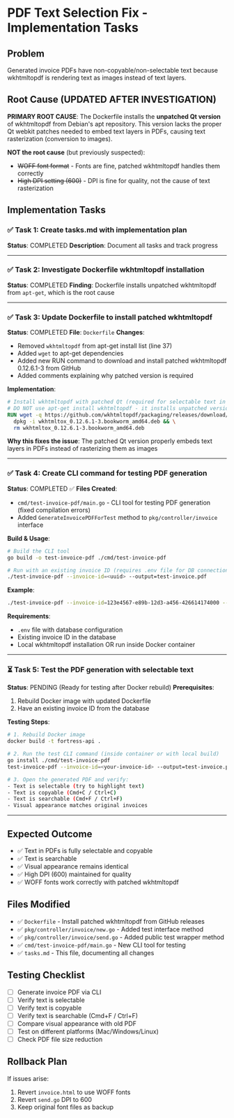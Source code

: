 # PDF Text Selection Fix - Implementation Tasks

## Problem
Generated invoice PDFs have non-copyable/non-selectable text because wkhtmltopdf is rendering text as images instead of text layers.

## Root Cause (UPDATED AFTER INVESTIGATION)
**PRIMARY ROOT CAUSE**: The Dockerfile installs the **unpatched Qt version** of wkhtmltopdf from Debian's apt repository. This version lacks the proper Qt webkit patches needed to embed text layers in PDFs, causing text rasterization (conversion to images).

**NOT the root cause** (but previously suspected):
- ~~WOFF font format~~ - Fonts are fine, patched wkhtmltopdf handles them correctly
- ~~High DPI setting (600)~~ - DPI is fine for quality, not the cause of text rasterization

## Implementation Tasks

### ✅ Task 1: Create tasks.md with implementation plan
**Status**: COMPLETED
**Description**: Document all tasks and track progress

---

### ✅ Task 2: Investigate Dockerfile wkhtmltopdf installation
**Status**: COMPLETED
**Finding**: Dockerfile installs unpatched wkhtmltopdf from `apt-get`, which is the root cause

---

### ✅ Task 3: Update Dockerfile to install patched wkhtmltopdf
**Status**: COMPLETED
**File**: `Dockerfile`
**Changes**:
- Removed `wkhtmltopdf` from apt-get install list (line 37)
- Added `wget` to apt-get dependencies
- Added new RUN command to download and install patched wkhtmltopdf 0.12.6.1-3 from GitHub
- Added comments explaining why patched version is required

**Implementation**:
```dockerfile
# Install wkhtmltopdf with patched Qt (required for selectable text in PDFs)
# DO NOT use apt-get install wkhtmltopdf - it installs unpatched version that rasterizes text
RUN wget -q https://github.com/wkhtmltopdf/packaging/releases/download/0.12.6.1-3/wkhtmltox_0.12.6.1-3.bookworm_amd64.deb && \
  dpkg -i wkhtmltox_0.12.6.1-3.bookworm_amd64.deb && \
  rm wkhtmltox_0.12.6.1-3.bookworm_amd64.deb
```

**Why this fixes the issue**: The patched Qt version properly embeds text layers in PDFs instead of rasterizing them as images

---

### ✅ Task 4: Create CLI command for testing PDF generation
**Status**: COMPLETED ✅
**Files Created**:
- `cmd/test-invoice-pdf/main.go` - CLI tool for testing PDF generation (fixed compilation errors)
- Added `GenerateInvoicePDFForTest` method to `pkg/controller/invoice` interface

**Build & Usage**:
```bash
# Build the CLI tool
go build -o test-invoice-pdf ./cmd/test-invoice-pdf

# Run with an existing invoice ID (requires .env file for DB connection)
./test-invoice-pdf --invoice-id=<uuid> --output=test-invoice.pdf
```

**Example**:
```bash
./test-invoice-pdf --invoice-id=123e4567-e89b-12d3-a456-426614174000 --output=my-test-invoice.pdf
```

**Requirements**:
- `.env` file with database configuration
- Existing invoice ID in the database
- Local wkhtmltopdf installation OR run inside Docker container

---

### ⏳ Task 5: Test the PDF generation with selectable text
**Status**: PENDING (Ready for testing after Docker rebuild)
**Prerequisites**:
1. Rebuild Docker image with updated Dockerfile
2. Have an existing invoice ID from the database

**Testing Steps**:
```bash
# 1. Rebuild Docker image
docker build -t fortress-api .

# 2. Run the test CLI command (inside container or with local build)
go install ./cmd/test-invoice-pdf
test-invoice-pdf --invoice-id=<your-invoice-id> --output=test-invoice.pdf

# 3. Open the generated PDF and verify:
- Text is selectable (try to highlight text)
- Text is copyable (Cmd+C / Ctrl+C)
- Text is searchable (Cmd+F / Ctrl+F)
- Visual appearance matches original invoices
```

---

## Expected Outcome
- ✅ Text in PDFs is fully selectable and copyable
- ✅ Text is searchable
- ✅ Visual appearance remains identical
- ✅ High DPI (600) maintained for quality
- ✅ WOFF fonts work correctly with patched wkhtmltopdf

## Files Modified
- ✅ `Dockerfile` - Install patched wkhtmltopdf from GitHub releases
- ✅ `pkg/controller/invoice/new.go` - Added test interface method
- ✅ `pkg/controller/invoice/send.go` - Added public test wrapper method
- ✅ `cmd/test-invoice-pdf/main.go` - New CLI tool for testing
- ✅ `tasks.md` - This file, documenting all changes

## Testing Checklist
- [ ] Generate invoice PDF via CLI
- [ ] Verify text is selectable
- [ ] Verify text is copyable
- [ ] Verify text is searchable (Cmd+F / Ctrl+F)
- [ ] Compare visual appearance with old PDF
- [ ] Test on different platforms (Mac/Windows/Linux)
- [ ] Check PDF file size reduction

## Rollback Plan
If issues arise:
1. Revert `invoice.html` to use WOFF fonts
2. Revert `send.go` DPI to 600
3. Keep original font files as backup
